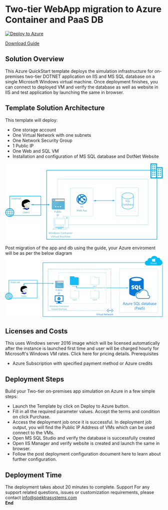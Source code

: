 # Two-tier WebApp migration to Azure Container and PaaS DB

[![Deploy to Azure](http://azuredeploy.net/deploybutton.png)](https://portal.azure.com/#create/Microsoft.Template/uri/https%3A%2F%2Fraw.githubusercontent.com%2FSpektraSystems%2F2-Tier-app-migration-to-containers-on-Azure%2Fmaster%2Fazuredeploy.json)

[Download Guide](https://raw.githubusercontent.com/SpektraSystems/2-Tier-app-migration-to-containers-on-Azure/master/Two-tier%20App%20migration%20on%20Azure%20Container.pdf)

## Solution Overview
This Azure QuickStart template deploys the simulation infrastructure for on-premises two-tier DOTNET application on IIS and MS SQL database on a single Microsoft Windows virtual machine.
Once deployment finishes, you can connect to deployed VM and verify the database as well as website in IIS and test application by launching the same in browser.
## Template Solution Architecture
This template will deploy:
*	One storage account
*	One Virtual Network with one subnets
*	One Network Security Group
*	1 Public IP
*	One Web and SQL VM
*	Installation and configuration of MS SQL database and DotNet Website

<img src="images/onPremApp.jpg"/> 

Post migration of the app and db using the guide, your Azure enviroment will be as per the below diagram
<img src="images/ContainerApp.jpg"/> 
## Licenses and Costs
This uses Windows server 2016 image which will be licensed automatically after the instance is launched first time and user will be charged hourly for Microsoft's Windows VM rates. Click here for pricing details.
Prerequisites
*	Azure Subscription with specified payment method or Azure credits
## Deployment Steps
Build your Two-tier on-premises app simulation on Azure in a few simple steps:
*	Launch the Template by click on Deploy to Azure button.
*	Fill in all the required parameter values. Accept the terms and condition on click Purchase.
*	Access the deployment job once it is successful. In deployment job output, you will find the Public IP Address of VMs which can be used connect to the VMs.
*	Open MS SQL Studio and verify the database is successfully created
*	Open IIS Manager and verify website is created and launch the same in browser.
*	Follow the post deployment configuration document here to learn about further configuration.
## Deployment Time
The deployment takes about 20 minutes to complete.
Support
For any support related questions, issues or customization requirements, please contact info@spektrasystems.com <br/>
****End****
